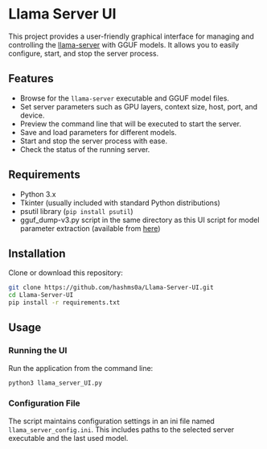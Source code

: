 # Llama Server UI

This project provides a user-friendly graphical interface for managing and controlling the [llama-server](https://github.com/ggml-org/llama.cpp) with GGUF models. It allows you to easily configure, start, and stop the server process.

## Features

- Browse for the `llama-server` executable and GGUF model files.
- Set server parameters such as GPU layers, context size, host, port, and device.
- Preview the command line that will be executed to start the server.
- Save and load parameters for different models.
- Start and stop the server process with ease.
- Check the status of the running server.

## Requirements

- Python 3.x
- Tkinter (usually included with standard Python distributions)
- psutil library (`pip install psutil`)
- gguf_dump-v3.py script in the same directory as this UI script for model parameter extraction (available from [here](https://github.com/ggerganov/llama.cpp/blob/main/tools/gguf-dump/gguf_dump_v3.py))

## Installation

Clone or download this repository:

```bash
git clone https://github.com/hashms0a/Llama-Server-UI.git
cd Llama-Server-UI
pip install -r requirements.txt
```

## Usage

### Running the UI

Run the application from the command line:

```bash
python3 llama_server_UI.py 
```

### Configuration File

The script maintains configuration settings in an ini file named `llama_server_config.ini`. This includes paths to the selected server executable and the last used model.
